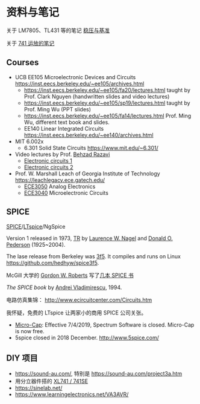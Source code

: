 <h1>资料与笔记</h1>

关于 LM7805、TL431 等的笔记 [稳压与基准](regulator.md)

关于 [741 运放的笔记](741.md)

## Courses

* UCB EE105 Microelectronic Devices and Circuits <https://inst.eecs.berkeley.edu/~ee105/archives.html>
    * <https://inst.eecs.berkeley.edu/~ee105/fa20/lectures.html> taught by Prof. Clark Nguyen (handwritten slides and video lectures)
    * <https://inst.eecs.berkeley.edu/~ee105/sp19/lectures.html> taught by Prof. Ming Wu (PPT slides)
    * <https://inst.eecs.berkeley.edu/~ee105/fa14/lectures.html> Prof. Ming Wu, different text book and slides.
    * EE140 Linear Integrated Circuits <https://inst.eecs.berkeley.edu/~ee140/archives.html>
* MIT 6.002x
    * 6.301 Solid State Circuits <https://www.mit.edu/~6.301/>
* Video lectures by Prof. [Behzad Razavi](https://www.seas.ucla.edu/brweb/director.html)
    * [Electronic circuits 1](https://www.youtube.com/watch?v=yQDfVJzEymI&list=PLiDoPUX9nLkJ8dnPgKoVEOiAb8BfulKRR)
    * [Electronic circuits 2](https://www.youtube.com/watch?v=pK2elUcXWzs&list=PLOKCSCGG776qj6mncVzBHMEnWu64hCH0M)
* Prof. W. Marshall Leach of Georgia Institute of Technology <https://leachlegacy.ece.gatech.edu/>
    * [ECE3050](https://leachlegacy.ece.gatech.edu/ece3050/) Analog Electronics
    * [ECE3040](https://leachlegacy.ece.gatech.edu/ece3040/) Microelectronic Circuits

## SPICE

[SPICE](https://en.wikipedia.org/wiki/SPICE)/[LTspice](https://www.analog.com/en/resources/technical-articles/spice-differentiation.html)/NgSpice

Version 1 released in 1973, [TR](https://www2.eecs.berkeley.edu/Pubs/TechRpts/1973/22871.html) by [Laurence W. Nagel](https://www.researchgate.net/profile/Laurence-Nagel) and [Donald O. Pederson](https://en.wikipedia.org/wiki/Donald_Pederson) (1925~2004).

The lase release from Berkeley was [3f5](https://ptolemy.berkeley.edu/projects/embedded/pubs/downloads/spice/index.htm). It compiles and runs on Linux <https://github.com/hedhyw/spice3f5>.

McGill 大学的 [Gordon W. Roberts](https://www.ece.mcgill.ca/~grober4/ROBERTS/Welcome.html) 写了[几本 SPICE 书](https://www.ece.mcgill.ca/~grober4/ROBERTS/My_Textbooks.html)

_The SPICE book_ by [Andrei Vladimirescu](https://scholar.google.com/citations?user=ppZ1RtAAAAAJ&hl=en), 1994.

电路仿真集锦： <http://www.ecircuitcenter.com/Circuits.htm>


我怀疑，免费的 LTspice 让两家小的商用 SPICE 公司关张。

* [Micro-Cap](https://en.wikipedia.org/wiki/Micro-Cap): Effective 7/4/2019, Spectrum Software is closed. Micro-Cap is now free.
* 5spice closed in 2018 December. <http://www.5spice.com/>


## DIY 项目

* <https://sound-au.com/>, 特别是 <https://sound-au.com/project3a.htm>
* 用分立器件搭的 [XL741 / 741SE](https://wiki.evilmadscientist.com/741)
* <https://sinelab.net/>
* <https://www.learningelectronics.net/VA3AVR/>


